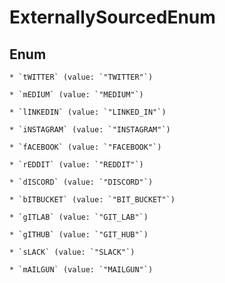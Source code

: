
# ExternallySourcedEnum

## Enum


    * `tWITTER` (value: `"TWITTER"`)

    * `mEDIUM` (value: `"MEDIUM"`)

    * `lINKEDIN` (value: `"LINKED_IN"`)

    * `iNSTAGRAM` (value: `"INSTAGRAM"`)

    * `fACEBOOK` (value: `"FACEBOOK"`)

    * `rEDDIT` (value: `"REDDIT"`)

    * `dISCORD` (value: `"DISCORD"`)

    * `bITBUCKET` (value: `"BIT_BUCKET"`)

    * `gITLAB` (value: `"GIT_LAB"`)

    * `gITHUB` (value: `"GIT_HUB"`)

    * `sLACK` (value: `"SLACK"`)

    * `mAILGUN` (value: `"MAILGUN"`)



